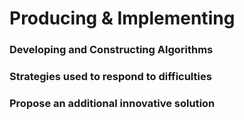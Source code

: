 # Producing & Implementing
### Developing and Constructing Algorithms

### Strategies used to respond to difficulties

### Propose an additional innovative solution

